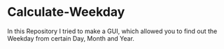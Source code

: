 # Calculate-Weekday
In this Repository I tried to make a GUI, which allowed you to find out the Weekday from certain Day, Month and Year.
